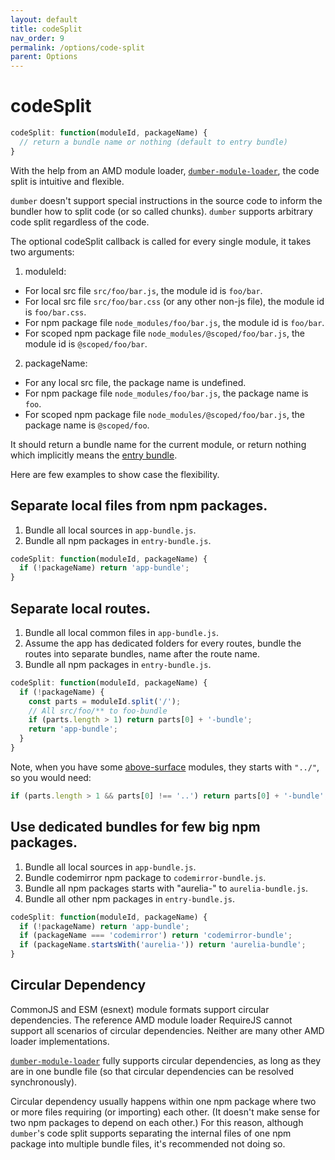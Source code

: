 ```yaml
---
layout: default
title: codeSplit
nav_order: 9
permalink: /options/code-split
parent: Options
---
```


# codeSplit

```js
codeSplit: function(moduleId, packageName) {
  // return a bundle name or nothing (default to entry bundle)
}
```

With the help from an AMD module loader, [`dumber-module-loader`](https://github.com/dumberjs/dumber-module-loader), the code split is intuitive and flexible.

`dumber` doesn't support special instructions in the source code to inform the bundler how to split code (or so called chunks). `dumber` supports arbitrary code split regardless of the code.

The optional codeSplit callback is called for every single module, it takes two arguments:

1. moduleId:
  * For local src file `src/foo/bar.js`, the module id is `foo/bar`.
  * For local src file `src/foo/bar.css` (or any other non-js file), the module id is `foo/bar.css`.
  * For npm package file `node_modules/foo/bar.js`, the module id is `foo/bar`.
  * For scoped npm package file `node_modules/@scoped/foo/bar.js`, the module id is `@scoped/foo/bar`.
2. packageName:
  * For any local src file, the package name is undefined.
  * For npm package file `node_modules/foo/bar.js`, the package name is `foo`.
  * For scoped npm package file `node_modules/@scoped/foo/bar.js`, the package name is `@scoped/foo`.

It should return a bundle name for the current module, or return nothing which implicitly means the [entry bundle](./entry-bundle).

Here are few examples to show case the flexibility.

## Separate local files from npm packages.

1. Bundle all local sources in `app-bundle.js`.
2. Bundle all npm packages in `entry-bundle.js`.

```js
codeSplit: function(moduleId, packageName) {
  if (!packageName) return 'app-bundle';
}
```

## Separate local routes.

1. Bundle all local common files in `app-bundle.js`.
2. Assume the app has dedicated folders for every routes, bundle the routes into separate bundles, name after the route name.
3. Bundle all npm packages in `entry-bundle.js`.

```js
codeSplit: function(moduleId, packageName) {
  if (!packageName) {
    const parts = moduleId.split('/');
    // All src/foo/** to foo-bundle
    if (parts.length > 1) return parts[0] + '-bundle';
    return 'app-bundle';
  }
}
```

Note, when you have some [above-surface](../resources/above-surface-module-id) modules, they starts with `"../"`, so you would need:

```js
if (parts.length > 1 && parts[0] !== '..') return parts[0] + '-bundle';
```

## Use dedicated bundles for few big npm packages.

1. Bundle all local sources in `app-bundle.js`.
2. Bundle codemirror npm package to `codemirror-bundle.js`.
2. Bundle all npm packages starts with "aurelia-" to `aurelia-bundle.js`.
4. Bundle all other npm packages in `entry-bundle.js`.

```js
codeSplit: function(moduleId, packageName) {
  if (!packageName) return 'app-bundle';
  if (packageName === 'codemirror') return 'codemirror-bundle';
  if (packageName.startsWith('aurelia-')) return 'aurelia-bundle';
}
```

## Circular Dependency

CommonJS and ESM (esnext) module formats support circular dependencies. The reference AMD module loader RequireJS cannot support all scenarios of circular dependencies. Neither are many other AMD loader implementations.

[`dumber-module-loader`](https://github.com/dumberjs/dumber-module-loader) fully supports circular dependencies, as long as they are in one bundle file (so that circular dependencies can be resolved synchronously).

Circular dependency usually happens within one npm package where two or more files requiring (or importing) each other. (It doesn't make sense for two npm packages to depend on each other.) For this reason, although `dumber`'s code split supports separating the internal files of one npm package into multiple bundle files, it's recommended not doing so.
